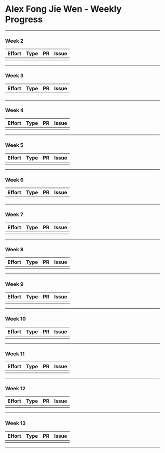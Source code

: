 # Alex Fong Jie Wen - Weekly Progress
-----------------------------------------------
### Week 2
Effort | Type | PR | Issue
-------|------|----|------
 | | |
 -----------------------------------------------
 ### Week 3
Effort | Type | PR | Issue
-------|------|----|------
 | | |
 -----------------------------------------------
 ### Week 4
Effort | Type | PR | Issue
-------|------|----|------
 | | | 
 -----------------------------------------------
 ### Week 5
Effort | Type | PR | Issue
-------|------|----|------
 | | |
 -----------------------------------------------
 ### Week 6
Effort | Type | PR | Issue
-------|------|----|------
 | | |
 -----------------------------------------------
 ### Week 7
Effort | Type | PR | Issue
-------|------|----|------
 | | |
 -----------------------------------------------
 ### Week 8
Effort | Type | PR | Issue
-------|------|----|------
 | | |
 -----------------------------------------------
 ### Week 9
Effort | Type | PR | Issue
-------|------|----|------
 | | |
 -----------------------------------------------
 ### Week 10
Effort | Type | PR | Issue
-------|------|----|------
 | | |
 -----------------------------------------------
 ### Week 11
Effort | Type | PR | Issue
-------|------|----|------
 | | |
 -----------------------------------------------
 ### Week 12
Effort | Type | PR | Issue
-------|------|----|------
 | | |
 -----------------------------------------------
 ### Week 13
Effort | Type | PR | Issue
-------|------|----|------
 | | |
 -----------------------------------------------
